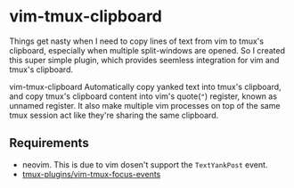 
# vim-tmux-clipboard

Things get nasty when I need to copy lines of text from vim to tmux's
clipboard, especially when multiple split-windows are opened. So I created this
super simple plugin, which provides seemless integration for vim and tmux's
clipboard.


vim-tmux-clipboard Automatically copy yanked text into tmux's clipboard, and
copy tmux's clipboard content into vim's quote(`"`) register, known as unnamed
register. It also make multiple vim processes on top of the same tmux session
act like they're sharing the same clipboard.


## Requirements

- neovim. This is due to vim dosen't support the `TextYankPost` event.
- [tmux-plugins/vim-tmux-focus-events](https://github.com/tmux-plugins/vim-tmux-focus-events)

